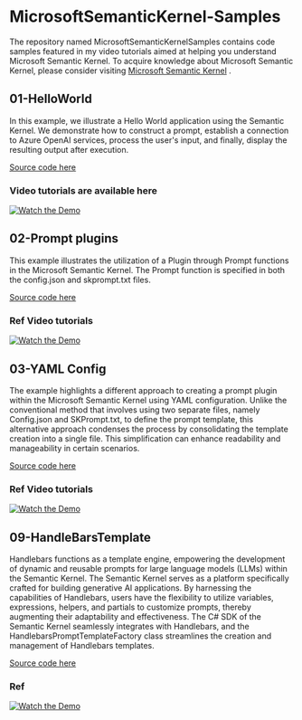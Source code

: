 # MicrosoftSemanticKernel-Samples

The repository named MicrosoftSemanticKernelSamples contains code samples featured in my video tutorials aimed at helping you understand Microsoft Semantic Kernel. 
To acquire knowledge about Microsoft Semantic Kernel, please consider visiting [Microsoft Semantic Kernel](https://www.youtube.com/@vinothrajendran)
.

## 01-HelloWorld
In this example, we illustrate a Hello World application using the Semantic Kernel. We demonstrate how to construct a prompt, establish a connection to Azure OpenAI services, process the user's input, and finally, display the resulting output after execution.

[Source code here](https://github.com/rvinothrajendran/MicrosoftSemanticKernelSamples/tree/main/SKSampleCSharp/01HelloWorld)


### Video tutorials are available here
[![Watch the Demo](https://img.youtube.com/vi/-lPI4DNKDWc/0.jpg)](https://www.youtube.com/watch?v=-lPI4DNKDWc&t=0s)

## 02-Prompt plugins
This example illustrates the utilization of a Plugin through Prompt functions in the Microsoft Semantic Kernel. The Prompt function is specified in both the config.json and skprompt.txt files.

[Source code here](https://github.com/rvinothrajendran/MicrosoftSemanticKernelSamples/tree/main/SKSampleCSharp/PromptFunction)

### Ref Video tutorials
[![Watch the Demo](https://img.youtube.com/vi/Hyfh1wf2QjM/0.jpg)](https://www.youtube.com/watch?v=Hyfh1wf2QjM)

## 03-YAML Config 
The example highlights a different approach to creating a prompt plugin within the Microsoft Semantic Kernel using YAML configuration. Unlike the conventional method that involves using two separate files, namely Config.json and SKPrompt.txt, to define the prompt template, this alternative approach condenses the process by consolidating the template creation into a single file. This simplification can enhance readability and manageability in certain scenarios.

[Source code here](https://github.com/rvinothrajendran/MicrosoftSemanticKernelSamples/tree/main/SKSampleCSharp/PromptYAMLDemo)

### Ref Video tutorials
[![Watch the Demo](https://img.youtube.com/vi/1mvb3wZg8JQ/0.jpg)](https://www.youtube.com/watch?v=1mvb3wZg8JQ)

## 09-HandleBarsTemplate 
Handlebars functions as a template engine, empowering the development of dynamic and reusable prompts for large language models (LLMs) within the Semantic Kernel. The Semantic Kernel serves as a platform specifically crafted for building generative AI applications. By harnessing the capabilities of Handlebars, users have the flexibility to utilize variables, expressions, helpers, and partials to customize prompts, thereby augmenting their adaptability and effectiveness. The C# SDK of the Semantic Kernel seamlessly integrates with Handlebars, and the HandlebarsPromptTemplateFactory class streamlines the creation and management of Handlebars templates.

[Source code here](https://github.com/rvinothrajendran/MicrosoftSemanticKernelSamples/tree/main/SKSampleCSharp/HandleBarsPromptTemplate)

### Ref
[![Watch the Demo](https://img.youtube.com/vi/iw4jlKdq4qA/0.jpg)](https://www.youtube.com/watch?v=iw4jlKdq4qA)
